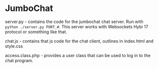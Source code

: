 JumboChat
=========

server.py - contains the code for the jumbochat chat server. Run with `python ./server.py PORT_#`. This server works with Websockets Hybi 17 protocol or something like that.

chat.js - contains that js code for the chat client, outlines in index.html and style.css

access.class.php - provides a user class that can be used to log in to the chat program.
